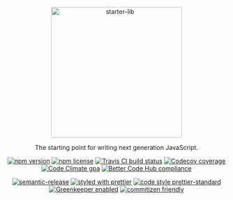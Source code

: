 <p align="center">
  <img alt="starter-lib" src="https://octodex.github.com/images/labtocat.png" width="300">
</p>

<p align="center">
  The starting point for writing next generation JavaScript.
</p>

<p align="center">
  <a href="https://www.npmjs.com/package/@atelljohannsmothers/starter-lib"><img src="https://img.shields.io/npm/v/@atelljohannsmothers/starter-lib/latest.svg" alt="npm version"></a>
  <a href="https://opensource.org/licenses/MIT"><img src="https://img.shields.io/npm/l/@atelljohannsmothers/starter-lib.svg" alt="npm license"></a>
  <a href="https://travis-ci.org/atelljohannsmothers/starter-lib"><img src="https://travis-ci.org/atelljohannsmothers/starter-lib.svg?branch=master" alt="Travis CI build status"></a>
  <a href="https://codecov.io/gh/atelljohannsmothers/starter-lib"><img src="https://codecov.io/gh/atelljohannsmothers/starter-lib/branch/master/graph/badge.svg" alt="Codecov coverage"></a>
  <a href="https://codeclimate.com/github/atelljohannsmothers/starter-lib/"><img src="https://img.shields.io/codeclimate/github/atelljohannsmothers/starter-lib.svg" alt="Code Climate gpa"></a>
  <a href="https://bettercodehub.com/results/atelljohannsmothers/starter-lib"><img src="https://bettercodehub.com/edge/badge/atelljohannsmothers/starter-lib?branch=master" alt="Better Code Hub compliance"></a>
</p>

<p align="center">
  <a href="https://github.com/semantic-release/semantic-release"><img src="https://img.shields.io/badge/%20%20%F0%9F%93%A6%F0%9F%9A%80-semantic--release-e10079.svg" alt="semantic-release"></a>
  <a href="https://github.com/prettier/prettier"><img src="https://img.shields.io/badge/styled_with-prettier-ff69b4.svg" alt="styled with prettier"></a>
  <a href="https://github.com/sheerun/prettier-standard"><img src="https://img.shields.io/badge/code_style-prettier--standard-brightgreen.svg" alt="code style prettier-standard"></a>
  <a href="https://github.com/greenkeeperio/greenkeeper"><img src="https://badges.greenkeeper.io/atelljohannsmothers/starter-lib.svg" alt="Greenkeeper enabled"></a>
  <a href="http://commitizen.github.io/cz-cli/"><img src="https://img.shields.io/badge/commitizen-friendly-brightgreen.svg" alt="commitizen friendly"></a>
</p>

